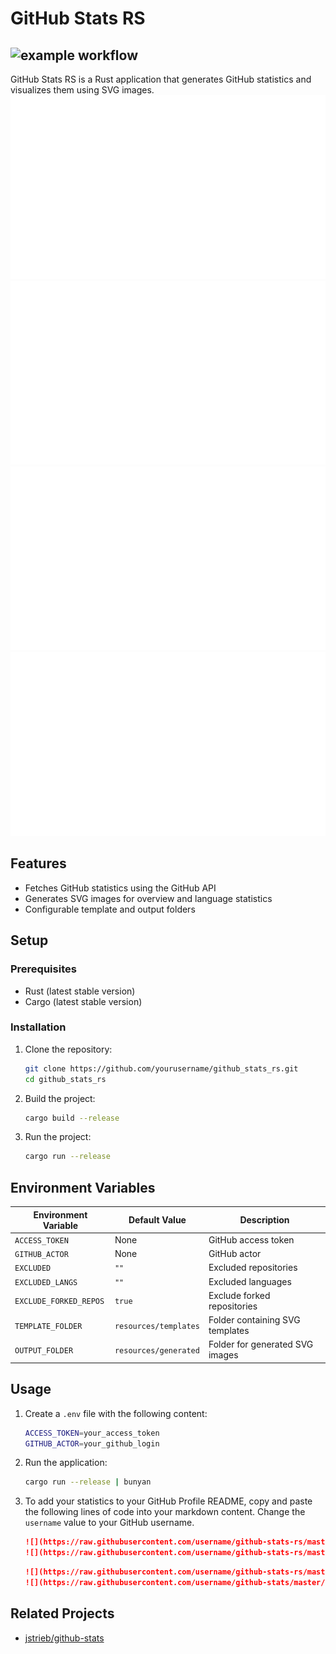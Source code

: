 # GitHub Stats RS
![example workflow](https://github.com/callmestech/github-stats-rs/actions/workflows/main.yml/badge.svg)
---
GitHub Stats RS is a Rust application that generates GitHub statistics and visualizes them using SVG images.
<a href="https://github.com/callmestech/github-stats-rs">
<img src="https://github.com/callmestech/github-stats-rs/blob/master/resources/generated/overview.svg#gh-dark-mode-only" />
<img src="https://github.com/callmestech/github-stats-rs/blob/master/resources/generated/languages.svg#gh-dark-mode-only" />
<img src="https://github.com/callmestech/github-stats-rs/blob/master/resources/generated/overview.svg#gh-light-mode-only" />
<img src="https://github.com/callmestech/github-stats-rs/blob/master/resources/generated/languages.svg#gh-light-mode-only" />
</a>
   
## Features

- Fetches GitHub statistics using the GitHub API
- Generates SVG images for overview and language statistics
- Configurable template and output folders

## Setup

### Prerequisites

- Rust (latest stable version)
- Cargo (latest stable version)

### Installation

1. Clone the repository:
    ```sh
    git clone https://github.com/yourusername/github_stats_rs.git
    cd github_stats_rs
    ```

2. Build the project:
    ```sh
    cargo build --release
    ```

3. Run the project:
    ```sh
    cargo run --release
    ```

## Environment Variables

| Environment Variable       | Default Value                | Description                          |
|----------------------------|------------------------------|--------------------------------------|
| `ACCESS_TOKEN`             | None                         | GitHub access token                  |
| `GITHUB_ACTOR`             | None                         | GitHub actor                         |
| `EXCLUDED`                 | `""`                         | Excluded repositories                |
| `EXCLUDED_LANGS`           | `""`                         | Excluded languages                   |
| `EXCLUDE_FORKED_REPOS`     | `true`                       | Exclude forked repositories          |
| `TEMPLATE_FOLDER`          | `resources/templates`        | Folder containing SVG templates      |
| `OUTPUT_FOLDER`            | `resources/generated`        | Folder for generated SVG images      |

## Usage

1. Create a `.env` file with the following content:
    ```sh
    ACCESS_TOKEN=your_access_token
    GITHUB_ACTOR=your_github_login
    ```

2. Run the application:
    ```sh
    cargo run --release | bunyan
    ```


3. To add your statistics to your GitHub Profile README, copy and paste the
   following lines of code into your markdown content. Change the `username`
   value to your GitHub username.
   ```md
   ![](https://raw.githubusercontent.com/username/github-stats-rs/master//resources/generated/overview.svg#gh-dark-mode-only)
   ![](https://raw.githubusercontent.com/username/github-stats-rs/master/resources/generated/overview.svg#gh-light-mode-only)
   ```
   ```md
   ![](https://raw.githubusercontent.com/username/github-stats-rs/master/generated/languages.svg#gh-dark-mode-only)
   ![](https://raw.githubusercontent.com/username/github-stats/master/resources/generated/languages.svg#gh-light-mode-only)
   ```
## Related Projects
- [jstrieb/github-stats](https://github.com/jstrieb/github-stats)

   
